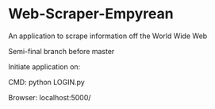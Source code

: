 # Web-Scraper-Empyrean
An application to scrape information off the World Wide Web

Semi-final branch before master

Initiate application on:

CMD: python LOGIN.py

Browser: localhost:5000/
